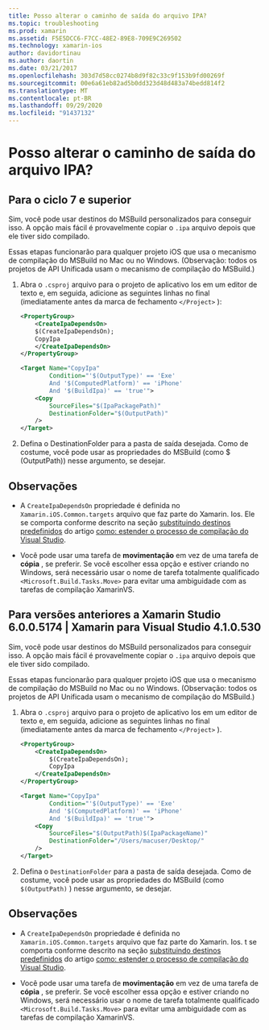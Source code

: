 ```yaml
---
title: Posso alterar o caminho de saída do arquivo IPA?
ms.topic: troubleshooting
ms.prod: xamarin
ms.assetid: F5E5DCC6-F7CC-48E2-89E8-709E9C269502
ms.technology: xamarin-ios
author: davidortinau
ms.author: daortin
ms.date: 03/21/2017
ms.openlocfilehash: 303d7d58cc0274b8d9f82c33c9f153b9fd00269f
ms.sourcegitcommit: 00e6a61eb82ad5b0dd323d48d483a74bedd814f2
ms.translationtype: MT
ms.contentlocale: pt-BR
ms.lasthandoff: 09/29/2020
ms.locfileid: "91437132"
---
```

# <a name="can-i-change-the-output-path-of-the-ipa-file"></a>Posso alterar o caminho de saída do arquivo IPA?

## <a name="for-cycle-7-and-higher"></a>Para o ciclo 7 e superior
Sim, você pode usar destinos do MSBuild personalizados para conseguir isso. A opção mais fácil é provavelmente copiar o `.ipa` arquivo depois que ele tiver sido compilado.

Essas etapas funcionarão para qualquer projeto iOS que usa o mecanismo de compilação do MSBuild no Mac ou no Windows. (Observação: todos os projetos de API Unificada usam o mecanismo de compilação do MSBuild.)

1. Abra o `.csproj` arquivo para o projeto de aplicativo Ios em um editor de texto e, em seguida, adicione as seguintes linhas no final (imediatamente antes da marca de fechamento `</Project>` ):

    ```xml
    <PropertyGroup>
        <CreateIpaDependsOn>
        $(CreateIpaDependsOn);
        CopyIpa
        </CreateIpaDependsOn>
    </PropertyGroup>
    
    <Target Name="CopyIpa"
            Condition="'$(OutputType)' == 'Exe'
            And '$(ComputedPlatform)' == 'iPhone'
            And '$(BuildIpa)' == 'true'">
        <Copy
            SourceFiles="$(IpaPackagePath)"
            DestinationFolder="$(OutputPath)"
        />
    </Target>
    ```

2. Defina o DestinationFolder para a pasta de saída desejada. Como de costume, você pode usar as propriedades do MSBuild (como $ (OutputPath)) nesse argumento, se desejar.

## <a name="notes"></a>Observações

- A `CreateIpaDependsOn` propriedade é definida no `Xamarin.iOS.Common.targets` arquivo que faz parte do Xamarin. Ios. Ele se comporta conforme descrito na seção [substituindo destinos predefinidos](/visualstudio/msbuild/how-to-extend-the-visual-studio-build-process#overriding-predefined-targets) do artigo [como: estender o processo de compilação do Visual Studio](/visualstudio/msbuild/how-to-extend-the-visual-studio-build-process).

- Você pode usar uma tarefa de **movimentação** em vez de uma tarefa de **cópia** , se preferir. Se você escolher essa opção e estiver criando no Windows, será necessário usar o nome de tarefa totalmente qualificado `<Microsoft.Build.Tasks.Move>` para evitar uma ambiguidade com as tarefas de compilação XamarinVS.

## <a name="for-versions-before-xamarin-studio-6005174--xamarin-for-visual-studio-410530"></a>Para versões anteriores a Xamarin Studio 6.0.0.5174 | Xamarin para Visual Studio 4.1.0.530

Sim, você pode usar destinos do MSBuild personalizados para conseguir isso. A opção mais fácil é provavelmente copiar o `.ipa` arquivo depois que ele tiver sido compilado.

Essas etapas funcionarão para qualquer projeto iOS que usa o mecanismo de compilação do MSBuild no Mac ou no Windows. (Observação: todos os projetos de API Unificada usam o mecanismo de compilação do MSBuild.)

1. Abra o `.csproj` arquivo para o projeto de aplicativo Ios em um editor de texto e, em seguida, adicione as seguintes linhas no final (imediatamente antes da marca de fechamento `</Project>` ).

    ```xml
    <PropertyGroup>
        <CreateIpaDependsOn>
            $(CreateIpaDependsOn);
            CopyIpa
        </CreateIpaDependsOn>
    </PropertyGroup>

    <Target Name="CopyIpa"
            Condition="'$(OutputType)' == 'Exe'
            And '$(ComputedPlatform)' == 'iPhone'
            And '$(BuildIpa)' == 'true'">
        <Copy
            SourceFiles="$(OutputPath)$(IpaPackageName)"
            DestinationFolder="/Users/macuser/Desktop/"
        />
    </Target>
    ```

2. Defina o `DestinationFolder` para a pasta de saída desejada. Como de costume, você pode usar as propriedades do MSBuild (como `$(OutputPath)` ) nesse argumento, se desejar.

## <a name="notes"></a>Observações

- A `CreateIpaDependsOn` propriedade é definida no `Xamarin.iOS.Common.targets` arquivo que faz parte do Xamarin. Ios. t se comporta conforme descrito na seção [substituindo destinos predefinidos](/visualstudio/msbuild/how-to-extend-the-visual-studio-build-process#overriding-predefined-targets) do artigo [como: estender o processo de compilação do Visual Studio](/visualstudio/msbuild/how-to-extend-the-visual-studio-build-process).

- Você pode usar uma tarefa de **movimentação** em vez de uma tarefa de **cópia** , se preferir. Se você escolher essa opção e estiver criando no Windows, será necessário usar o nome de tarefa totalmente qualificado `<Microsoft.Build.Tasks.Move>` para evitar uma ambiguidade com as tarefas de compilação XamarinVS.